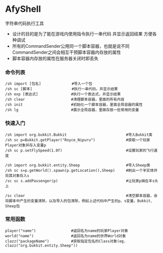 # AfyShell
字符串代码执行工具

- 设计的目的是为了能在游戏内使用指令执行一串代码 并显示返回结果 方便各种调试  
- 所有的CommandSender公用同一个脚本容器，也就是说不同CommandSender之间会相互干预脚本容器内存放的属性
- 脚本容器内存放的属性在服务器关闭时即丢失

### 命令列表
```
/sh import [包名]              #导入一个包 
/sh sc [脚本]                  #执行一串代码，并显示结果
/sh exp [表达式]               #执行一个表达式，并显示结果
/sh clear                     #清理脚本容器，里面的所有内容
/sh init                      #初始化一个脚本容器，里面全局容器的属性
/sh lg                        #展示全局容器，里面存放一些常用的变量
```

### 快速入门
```
/sh import org.bukkit.Bukkit                           #导入Bukkit类
/sh sc p=Bukkit.getPlayer("Royce_Nipuru")              #获取一个玩家Player对象并存入变量p
/sh sc p.setFlySpeed(1.0f)                             #设置玩家的飞行速度

/sh import org.bukkit.entity.Sheep                     #导入Sheep类
/sh sc s=p.getWorld().spawn(p.getLocation(),Sheep)     #刷出一个羊实体并将其对象存入s
/sc sc s.addPassenger(p)                               #让玩家p骑在羊s头上

/sc clear                                              #清空脚本容器，会将脚本中产生的变量清除，以及导入的包清除，例如上述代码中产生的p、s变量，Bukkit、Sheep包
```
### 常用函数
```
player("name")                #返回名为name的玩家Player对象  
world("name")                 #返回名为name的世界World对象
clazz("packageName")          #获取指定包名的Class对象(eg. clazz("org.bukkit.entity.Sheep"))
```